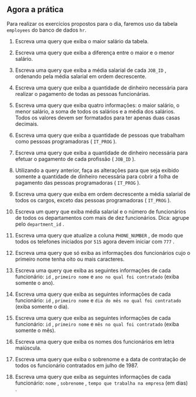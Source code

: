 ## Agora a prática

Para realizar os exercícios propostos para o dia, faremos uso da tabela `employees` do banco de dados `hr`.

1. Escreva uma query que exiba o maior salário da tabela.

2. Escreva uma query que exiba a diferença entre o maior e o menor salário.

3. Escreva uma query que exiba a média salarial de cada `JOB_ID` , ordenando pela média salarial em ordem decrescente.

4. Escreva uma query que exiba a quantidade de dinheiro necessária para realizar o pagamento de todas as pessoas funcionárias.

5. Escreva uma query que exiba quatro informações: o maior salário, o menor salário, a soma de todos os salários e a média dos salários. Todos os valores devem ser formatados para ter apenas duas casas decimais.

6. Escreva uma query que exiba a quantidade de pessoas que trabalham como pessoas programadoras ( `IT_PROG` ).

7. Escreva uma query que exiba a quantidade de dinheiro necessária para efetuar o pagamento de cada profissão ( `JOB_ID` ).

8. Utilizando a query anterior, faça as alterações para que seja exibido somente a quantidade de dinheiro necessária para cobrir a folha de pagamento das pessoas programadoras ( `IT_PROG` ).

9. Escreva uma query que exiba em ordem decrescente a média salarial de todos os cargos, exceto das pessoas programadoras ( `IT_PROG` ).

10. Escreva um query que exiba média salarial e o número de funcionários de todos os departamentos com mais de dez funcionários. Dica: agrupe pelo `department_id` .

11. Escreva uma query que atualize a coluna `PHONE_NUMBER` , de modo que todos os telefones iniciados por `515` agora devem iniciar com `777` .

12. Escreva uma query que só exiba as informações dos funcionários cujo o primeiro nome tenha oito ou mais caracteres.

13. Escreva uma query que exiba as seguintes informações de cada funcionário: `id` , `primeiro nome` e `ano no qual foi contratado` (exiba somente o ano).

14. Escreva uma query que exiba as seguintes informações de cada funcionário: `id` , `primeiro nome` e `dia do mês no qual foi contratado` (exiba somente o dia).

15. Escreva uma query que exiba as seguintes informações de cada funcionário: `id` , `primeiro nome` e `mês no qual foi contratado` (exiba somente o mês).

16. Escreva uma query que exiba os nomes dos funcionários em letra maiúscula.

17. Escreva uma query que exiba o sobrenome e a data de contratação de todos os funcionário contratados em julho de 1987.

18. Escreva uma query que exiba as seguintes informações de cada funcionário: `nome` , `sobrenome` , `tempo que trabalha na empresa` (em dias) .